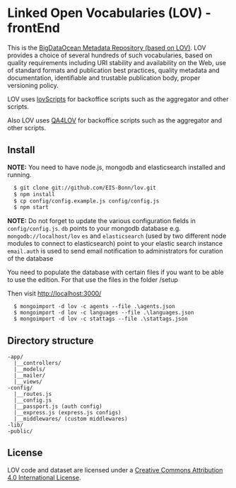 # Linked Open Vocabularies (LOV) - frontEnd

This is the [BigDataOcean Metadata Repository (based on LOV)](https://github.com/EIS-Bonn/BigDataOcean-LOV). LOV provides a choice of several hundreds of such vocabularies, based on quality requirements including URI stability and availability on the Web, use of standard formats and publication best practices, quality metadata and documentation, identifiable and trustable publication body, proper versioning policy.

LOV uses [lovScripts](https://github.com/EIS-Bonn/lovScripts) for backoffice scripts such as the aggregator and other scripts.

Also LOV uses [QA4LOV](https://github.com/EIS-Bonn/QA4LOV) for backoffice scripts such as the aggregator and other scripts.


## Install

**NOTE:** You need to have node.js, mongodb and elasticsearch installed and running.

```sh
  $ git clone git://github.com/EIS-Bonn/lov.git
  $ npm install
  $ cp config/config.example.js config/config.js
  $ npm start
```

**NOTE:** Do not forget to update the various configuration fields in `config/config.js`.
`db` points to your mongodb database e.g. `mongodb://localhost/lov`
`es` and `elasticsearch` (used by two different node modules to connect to elasticsearch) point to your elastic search instance
`email.auth` is used to send email notification to administrators for curation of the database

You need to populate the database with certain files if you want to be able to use the edition.
For that use the files in the folder /setup



Then visit [http://localhost:3000/](http://localhost:3000/)
```
  $ mongoimport -d lov -c agents --file .\agents.json
  $ mongoimport -d lov -c languages --file .\languages.json
  $ mongoimport -d lov -c stattags --file .\stattags.json
```

## Directory structure
```
-app/
  |__controllers/
  |__models/
  |__mailer/
  |__views/
-config/
  |__routes.js
  |__config.js
  |__passport.js (auth config)
  |__express.js (express.js configs)
  |__middlewares/ (custom middlewares)
-lib/
-public/
```

## License
 LOV code and dataset are licensed under a [Creative Commons Attribution 4.0 International License]( https://creativecommons.org/licenses/by/4.0/).

